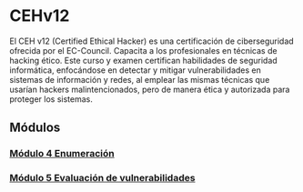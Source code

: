 # CEHv12

El CEH v12 (Certified Ethical Hacker) es una certificación de ciberseguridad ofrecida por el EC-Council. Capacita a los profesionales en técnicas de hacking ético. Este curso y examen certifican habilidades de seguridad informática, enfocándose en detectar y mitigar vulnerabilidades en sistemas de información y redes, al emplear las mismas técnicas que usarían hackers malintencionados, pero de manera ética y autorizada para proteger los sistemas.

## Módulos

### [Módulo 4 Enumeración](https://github.com/ThePenguin304/CEHv12-Notas/tree/main/Modulos/Modulo%204)

### [Módulo 5 Evaluación de vulnerabilidades](https://github.com/ThePenguin304/CEHv12-Notas/tree/main/Modulos/Modulo%205)
